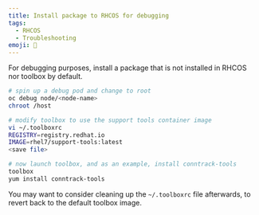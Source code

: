 ```yaml
---
title: Install package to RHCOS for debugging
tags:
  - RHCOS
  - Troubleshooting
emoji: 🧰
---
```


For debugging purposes, install a package that is not installed in RHCOS nor toolbox by default.

```bash
# spin up a debug pod and change to root
oc debug node/<node-name>
chroot /host

# modify toolbox to use the support tools container image
vi ~/.toolboxrc
REGISTRY=registry.redhat.io
IMAGE=rhel7/support-tools:latest
<save file>

# now launch toolbox, and as an example, install conntrack-tools
toolbox
yum install conntrack-tools
```

You may want to consider cleaning up the `~/.toolboxrc` file afterwards, to revert back to the default toolbox image.
